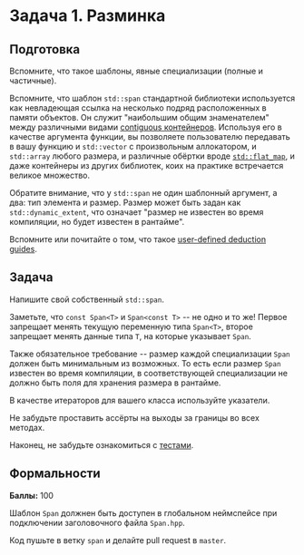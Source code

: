 Задача 1. Разминка
========================

## Подготовка

Вспомните, что такое шаблоны, явные специализации (полные и частичные).

Вспомните, что шаблон `std::span` стандартной библиотеки используется как невладеющая ссылка на несколько подряд расположенных в памяти объектов.
Он служит "наибольшим общим знаменателем" между различными видами [contiguous контейнеров](https://en.cppreference.com/w/cpp/named_req/ContiguousContainer).
Используя его в качестве аргумента функции, вы позволяете пользователю передавать в вашу функцию и `std::vector` с произвольным аллокатором, и `std::array` любого размера, и различные обёртки вроде [`std::flat_map`](https://en.cppreference.com/w/cpp/header/flat_map), и даже контейнеры из других библиотек, коих на практике встречается великое множество.

Обратите внимание, что у `std::span` не один шаблонный аргумент, а два: тип элемента и размер.
Размер может быть задан как `std::dynamic_extent`, что означает "размер не известен во время компиляции, но будет известен в рантайме".

Вспомните или почитайте о том, что такое [user-defined deduction guides](https://en.cppreference.com/w/cpp/language/class_template_argument_deduction).

## Задача

Напишите свой собственный `std::span`.

Заметьте, что `const Span<T>` и `Span<const T>` -- не одно и то же! Первое запрещает менять текущую переменную типа `Span<T>`, второе запрещает менять данные типа `T`, на которые указывает `Span`.

Также обязательное требование -- размер каждой специализации `Span` должен быть минимальным из возможных.
То есть если размер `Span` известен во время компиляции, в соответствующей специализации не должно быть поля для хранения размера в рантайме.

В качестве итераторов для вашего класса используйте указатели.

Не забудьте проставить ассёрты на выходы за границы во всех методах.

Наконец, не забудьте ознакомиться с [тестами](/tests/span).

## Формальности

**Баллы:** 100

Шаблон `Span` должнен быть доступен в глобальном неймспейсе при подключении заголовочного файла `Span.hpp`.

Код пушьте в ветку `span` и делайте pull request в `master`.
